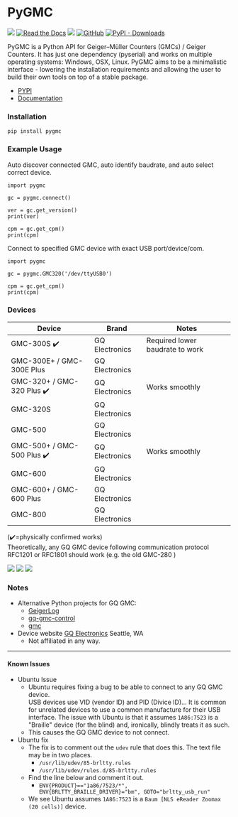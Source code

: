 # PyGMC
[![](https://img.shields.io/pypi/v/pygmc.svg)](https://pypi.org/project/pygmc/)
[![Read the Docs](https://img.shields.io/readthedocs/pygmc)](https://pygmc.readthedocs.io/)
[![](https://github.com/Wikilicious/pygmc/workflows/Python%20application/badge.svg)](https://github.com/Wikilicious/pygmc/actions)
[![GitHub](https://img.shields.io/github/license/Wikilicious/pygmc)](https://github.com/Wikilicious/pygmc/blob/master/LICENSE)
[![PyPI - Downloads](https://img.shields.io/pypi/dm/pygmc)](https://pypi.org/project/pygmc/)

PyGMC is a Python API for Geiger–Müller Counters (GMCs) / Geiger Counters.
It has just one dependency (pyserial) and works on multiple operating
systems: Windows, OSX, Linux. PyGMC aims to be a minimalistic interface -
lowering the installation requirements and allowing the user to build their
own tools on top of a stable package.

- [PYPI](https://pypi.org/project/pygmc/)
- [Documentation](https://pygmc.readthedocs.io/)

### Installation 
```shell
pip install pygmc
```


### Example Usage
Auto discover connected GMC, auto identify baudrate, and auto select correct device.
```pycon
import pygmc

gc = pygmc.connect()

ver = gc.get_version()
print(ver)

cpm = gc.get_cpm()
print(cpm)
```
Connect to specified GMC device with exact USB port/device/com.
```pycon
import pygmc

gc = pygmc.GMC320('/dev/ttyUSB0')

cpm = gc.get_cpm()
print(cpm)
```

### Devices
| Device | Brand | Notes |
| ------ | ----- | ----- |
| GMC-300S ✔️ | GQ Electronics | Required lower baudrate to work |
| GMC-300E+ / GMC-300E Plus | GQ Electronics |
| GMC-320+ / GMC-320 Plus ✔️ |GQ Electronics | Works smoothly |
| GMC-320S | GQ Electronics |
| GMC-500 | GQ Electronics |
| GMC-500+ / GMC-500 Plus ✔️ | GQ Electronics | Works smoothly |
| GMC-600 | GQ Electronics |
| GMC-600+ / GMC-600 Plus | GQ Electronics |
| GMC-800 | GQ Electronics |

(✔️=physically confirmed works)  
Theoretically, any GQ GMC device following communication protocol RFC1201 or RFC1801 should work (e.g. the old GMC-280 )

![](https://www.gqelectronicsllc.com/comersus/store/catalog/300s%20main.jpg)
![](https://www.gqelectronicsllc.com/comersus/store/catalog/GMC-320-Plus_350.png)
![](https://www.gqelectronicsllc.com/comersus/store/catalog/GMC-500HV_350.png)


### Notes
- Alternative Python projects for GQ GMC:
  - [GeigerLog](https://sourceforge.net/projects/geigerlog/)
  - [gq-gmc-control](https://github.com/chaim-zax/gq-gmc-control)
  - [gmc](https://gitlab.com/slippers/gmc)
- Device website [GQ Electronics](https://gqelectronicsllc.com/) Seattle, WA
  - Not affiliated in any way.


---
#### Known Issues
- Ubuntu Issue
    - Ubuntu requires fixing a bug to be able to connect to any GQ GMC device.  
USB devices use VID (vendor ID) and PID (Divice ID)... It is common for unrelated devices to use a common manufacture for their USB interface.
The issue with Ubuntu is that it assumes `1A86:7523` is a "Braille" device (for the blind) and, ironically, blindly treats it as such. 
    - This causes the GQ GMC device to not connect. 
- Ubuntu fix
  - The fix is to comment out the `udev` rule that does this. The text file may be in two places.
    - `/usr/lib/udev/85-brltty.rules`
    - `/usr/lib/udev/rules.d/85-brltty.rules`
  - Find the line below and comment it out.
    - `ENV{PRODUCT}=="1a86/7523/*", ENV{BRLTTY_BRAILLE_DRIVER}="bm", GOTO="brltty_usb_run"`
  - We see Ubuntu assumes `1A86:7523` is a `Baum [NLS eReader Zoomax (20 cells)]` device.
